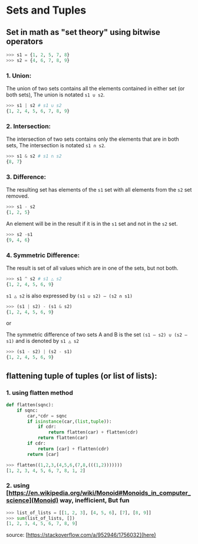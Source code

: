 # Sets and Tuples

## Set in math as "set theory" using bitwise operators

```python
>>> s1 = {1, 2, 5, 7, 8}
>>> s2 = {4, 6, 7, 8, 9}
```

### 1. Union:

The union of two sets contains all the elements contained in either set (or both sets), The union is notated `s1 ∪ s2`.

```python
>>> s1 | s2 # s1 ∪ s2
{1, 2, 4, 5, 6, 7, 8, 9}
```

### 2. Intersection:

The intersection of two sets contains only the elements that are in both sets, The intersection is notated `s1 ∩ s2`.

```python
>>> s1 & s2 # s1 ∩ s2
{8, 7}
```

### 3. Difference:

The resulting set has elements of the `s1` set with all elements from the `s2` set removed. 

```python
>>> s1 - s2
{1, 2, 5}
```

An element will be in the result if it is in the `s1` set and not in the `s2` set.

```python
>>> s2 -s1
{9, 4, 6}
```

### 4. Symmetric  Difference:

The result is set of all values which are in one of the sets, but not both.

```python
>>> s1 ^ s2 # s1 △ s2
{1, 2, 4, 5, 6, 9}
```

`s1 △ s2` is also expressed by `(s1 ∪ s2) – (s2 ∩ s1)`

```python
>>> (s1 | s2) - (s1 & s2)
{1, 2, 4, 5, 6, 9}
```
or

The symmetric difference of two sets A and B is the set `(s1 – s2) ∪ (s2 – s1)` and is denoted by `s1 △ s2`

```python
>>> (s1 - s2) | (s2 - s1)
{1, 2, 4, 5, 6, 9}
```

## flattening tuple of tuples (or list of lists):

### 1. using flatten method

```python
def flatten(sqnc):
	if sqnc:
		car,*cdr = sqnc
		if isinstance(car,(list,tuple)):
			if cdr: 
				return flatten(car) + flatten(cdr)
			return flatten(car)
		if cdr: 
			return [car] + flatten(cdr)
		return [car]
```

```python
>>> flatten((1,2,3,(4,5,6,(7,8,(((1,2)))))))
[1, 2, 3, 4, 5, 6, 7, 8, 1, 2]
```

### 2. using [https://en.wikipedia.org/wiki/Monoid#Monoids_in_computer_science](Monoid) way, inefficient, But fun

```python
>>> list_of_lists = [[1, 2, 3], [4, 5, 6], [7], [8, 9]]
>>> sum(list_of_lists, [])
[1, 2, 3, 4, 5, 6, 7, 8, 9]
```
source: [https://stackoverflow.com/a/952946/1756032](here)